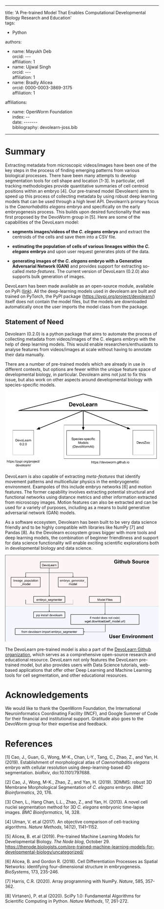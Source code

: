 
---  
title: 'A Pre-trained Model That Enables Computational Developmental Biology Research and Education'  
tags:  
  - Python  

authors:  
  - name: Mayukh Deb  
    orcid: ---  
    affiliation: 1  
  - name: Ujjwal Singh  
    orcid: ---  
    affiliation: 1  
  - name: Bradly Alicea  
    orcid: 0000-0003-3869-3175  
    affiliation: 1  
    
affiliations:  
 - name: OpenWorm Foundation  
   index: --  
date: -------  
bibliography: devolearn-joss.bib  
---  

# Summary
Extracting metadata from microscopic videos/images have been one of the key steps in the process of finding emerging patterns from various biological processes. There have been many attempts to develop segmentation tools for cell shape and location [1-3]. In particular, cell tracking methodologies provide quantitative summaries of cell centroid positions within an embryo [4]. Our pre-trained model (Devolearn) aims to speed up this process of collecting metadata by using robust deep learning models that can be used through a high level API. Devolearn’s primary focus is the _Caenorhabditis elegans_ embryo and specifically on the early embryogenesis process. This builds upon desired functionality that was first proposed by the DevoWorm group in [5]. Here are some of the capabilities of the DevoLearn model:

* **segments images/videos of the _C. elegans_ embryo** and extract the centroids of the cells and save them into a CSV file.  

* **estimating the population of cells of various lineages within the _C. elegans_ embryo** and upon user request generates plots of the data.  

* **generating images of the _C. elegans_ embryo with a Generative Adversarial Network (GAN)** and provides support for extracting so-called _meta-features_. The current version of DevoLearn (0.2.0) also supports bulk generation of images.  

DevoLearn has been made available as an open-source module, available on PyPi ([link](https://pypi.org/project/devolearn/)). All the deep-learning models used in devolearn are built and trained on PyTorch, the PyPI package (https://pypi.org/project/devolearn/) itself does not contain the model files, but the models are downloaded automatically once the user imports the model class from the package. 

## Statement of Need
Devolearn (0.2.0) is a python package that aims to automate the process of collecting metadata from videos/images of the C. elegans embryo with the help of deep learning models. This would enable researchers/enthusiasts to analyse features from videos/images at scale without having to annotate their data manually. 

There are a number of pre-trained models which are already in use in different contexts, but options are fewer within the unique feature space of developmental biology, in particular. Devolearn aims not just to fix this issue, but also work on other aspects around developmental biology with species-specific models. 

<P>
  <IMG SRC="https://github.com/DevoLearn/Education/blob/master/DevoLearn%20Umbrella.png">
</P>
  
DevoLearn is also capable of extracting _meta-features_ that identify movement patterns and multicellular physics in the embryogenetic environment. Exampoles of this include embryo networks [6] and motion features. The former capability involves extracting potential structural and functional networks using distance metrics and other information extracted from microscopy images. Motion features can also be extracted and can be used for a variety of purposes, including as a means to build generative adversarial network (GAN) models.

As a software ecosystem, Devolearn has been built to be very data science friendly and to be highly compatible with libraries like NumPy [7] and Pandas [8]. As the Devolearn ecosystem grows bigger with more tools and deep learning models, the combination of beginner friendliness and support for data science functionality will enable exciting scientific explorations both in developmental biology and data science. 

<P>
  <IMG SRC="https://github.com/DevoLearn/Education/blob/master/DevoLearn%20Schematic.png">
</P>

The DevoLearn pre-trained model is also a part of the [DevoLearn Github organization](https://github.com/devolearn), which serves as a comprehensive open-source research and educational resource. DevoLearn not only features the DevoLearn pre-trained model, but also provides users with Data Science tutorials, web-based applications that offer other Deep Learning and Machine Learning tools for cell segmentation, and other educational resources.  

# Acknowledgements
We would like to thank the OpenWorm Foundation, the International Neuroinformatics Coordinating Facility (INCF), and Google Summer of Code for their financial and institutional support. Gratitude also goes to the DevoWorm group for their expertise and feedback.

# References
[1] Cao, J., Guan, G., Wong, M-K., Chan, L-Y., Tang, C., Zhao, Z., and Yan, H. (2019). Establishment of morphological atlas of _Caenorhabditis elegans_ embryo with cellular resolution using deep-learning-based 4D segmentation. _bioRxiv_, doi:10.1101/797688.

[2] Cao, J., Wong, M-K., Zhao, Z., and Yan, H. (2019). 3DMMS: robust 3D Membrane Morphological Segmentation of _C. elegans_ embryo. _BMC Bioinformatics_, 20, 176.

[3] Chen, L., Hang Chan, L.L., Zhao, Z., and Yan, H. (2013). A novel cell nuclei segmentation method for 3D _C. elegans_ embryonic time-lapse images. _BMC Bioinformatics_, 14, 328.

[4] Ulman, V. et.al (2017). An objective comparison of cell-tracking algorithms. _Nature Methods_, 14(12), 1141–1152.

[5] Alicea, B. et.al (2019). Pre-trained Machine Learning Models for Developmental Biology. _The Node blog_, October 29. https://thenode.biologists.com/pre-trained-machine-learning-models-for-developmental-biology/uncategorized/

[6] Alicea, B. and Gordon R. (2018). Cell Differentiation Processes as Spatial Networks: identifying four-dimensional structure in embryogenesis. _BioSystems_, 173, 235-246. 

[7] Harris, C.R. (2020). Array programming with NumPy. _Nature_, 585, 357-362.

[8] Virtanen}, P. et.al (2020). SciPy 1.0: Fundamental Algorithms for Scientific Computing in Python. _Nature Methods_, 17, 261-272.
